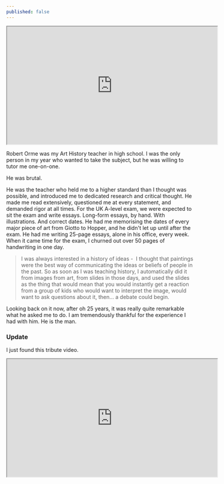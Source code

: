 ```yaml
---
published: false
---
```

<iframe loading="lazy" width="560" height="314" src="https://youtu.be/J9aHyn3U3wQ" allowfullscreen="allowfullscreen" data-mce-fragment="1"></iframe>

Robert Orme was my Art History teacher in high school. I was the only person in my year who wanted to take the subject, but he was willing to tutor me one-on-one.

He was brutal.

He was the teacher who held me to a higher standard than I thought was possible, and introduced me to dedicated research and critical thought. He made me read extensively, questioned me at every statement, and demanded rigor at all times. For the UK A-level exam, we were expected to sit the exam and write essays. Long-form essays, by hand. With illustrations. And correct dates. He had me memorising the dates of every major piece of art from Giotto to Hopper, and he didn't let up until after the exam. He had me writing 25-page essays, alone in his office, every week. When it came time for the exam, I churned out over 50 pages of handwriting in one day.

> I was always interested in a history of ideas -  I thought that paintings were the best way of communicating the ideas or beliefs of people in the past. So as soon as I was teaching history, I automatically did it from images from art, from slides in those days, and used the slides as the thing that would mean that you would instantly get a reaction from a group of kids who would want to interpret the image, would want to ask questions about it, then… a debate could begin.

Looking back on it now, after oh 25 years, it was really quite remarkable what he asked me to do. I am tremendously thankful for the experience I had with him. He is the man.


### Update

I just found this tribute video.

<iframe loading="lazy" width="560" height="314" src="https://www.youtube.com/embed/D0NZdz8dLLM" allowfullscreen="allowfullscreen" data-mce-fragment="1"></iframe>